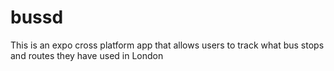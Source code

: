 # bussd
This is an expo cross platform app that allows users to track what bus stops and routes they have used in London
